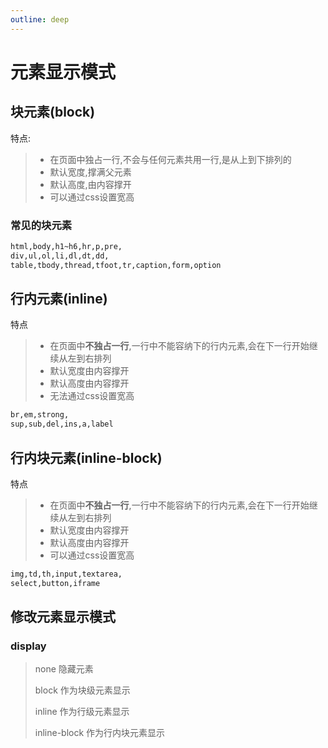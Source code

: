 ```yaml
---
outline: deep
---
```


# 元素显示模式

## 块元素(block)
特点:
>* 在页面中独占一行,不会与任何元素共用一行,是从上到下排列的
>* 默认宽度,撑满父元素
>* 默认高度,由内容撑开
>* 可以通过css设置宽高

### 常见的块元素
```html
html,body,h1~h6,hr,p,pre,
div,ul,ol,li,dl,dt,dd,
table,tbody,thread,tfoot,tr,caption,form,option
```

## 行内元素(inline)
特点
>* 在页面中**不独占一行**,一行中不能容纳下的行内元素,会在下一行开始继续从左到右排列
>* 默认宽度由内容撑开
>* 默认高度由内容撑开
>* 无法通过css设置宽高

```html
br,em,strong,
sup,sub,del,ins,a,label
```

## 行内块元素(inline-block)
特点
>* 在页面中**不独占一行**,一行中不能容纳下的行内元素,会在下一行开始继续从左到右排列
>* 默认宽度由内容撑开
>* 默认高度由内容撑开
>* 可以通过css设置宽高

```html
img,td,th,input,textarea,
select,button,iframe
```

## 修改元素显示模式

### display

> none 隐藏元素
> 
> block 作为块级元素显示
> 
> inline 作为行级元素显示
> 
> inline-block 作为行内块元素显示
